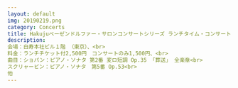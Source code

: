 ```yaml
---
layout: default
img: 20190219.png
category: Concerts
title: Hakujuベーゼンドルファー・サロンコンサートシリーズ ランチタイム・コンサート　角野隼斗【完売】
description:
会場：白寿本社ビル１階	（東京）、<br>
料金：ランチチケット付2,500円　コンサートのみ1,500円、<br>
曲目：ショパン：ピアノ・ソナタ 第2番 変ロ短調 Op.35 「葬送」 全楽章<br>
スクリャービン：ピアノ・ソナタ　第5番 Op.53<br>
他
---
```

